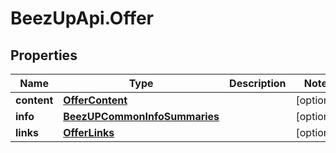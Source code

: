 # BeezUpApi.Offer

## Properties
Name | Type | Description | Notes
------------ | ------------- | ------------- | -------------
**content** | [**OfferContent**](OfferContent.md) |  | [optional] 
**info** | [**BeezUPCommonInfoSummaries**](BeezUPCommonInfoSummaries.md) |  | [optional] 
**links** | [**OfferLinks**](OfferLinks.md) |  | [optional] 


